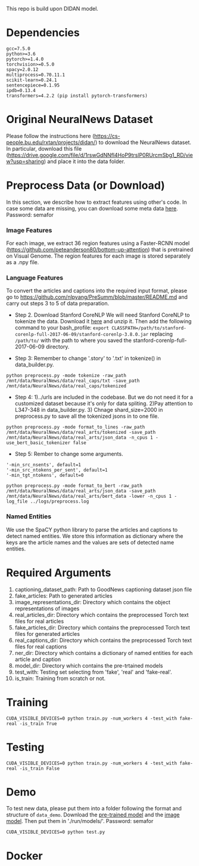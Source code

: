 This repo is build upon DIDAN model. 
    
# Dependencies

```
gcc=7.5.0
python>=3.6
pytorch>=1.4.0
torchvision>=0.5.0
spacy=2.0.12
multiprocess=0.70.11.1
scikit-learn=0.24.1
sentencepiece=0.1.95
ipdb=0.13.4
transformers=4.2.2 (pip install pytorch-transformers)
```

# Original NeuralNews Dataset

Please follow the instructions here (https://cs-people.bu.edu/rxtan/projects/didan/) to download the NeuralNews dataset. In particular, download this file (https://drive.google.com/file/d/1rswGdNNfl4HoP9trslP0RUrcmSbg1_RD/view?usp=sharing) and place it into the data folder.

# Preprocess Data (or Download)
In this section, we describe how to extract features using other's code. In case some data are missing, you can download some meta data [here](https://owncloud.semaforprogram.com/index.php/s/hHLEjCjcczMbvgS). Password: semafor

### Image Features 
For each image, we extract 36 region features using a Faster-RCNN model (https://github.com/peteanderson80/bottom-up-attention) that is pretrained on Visual Genome. The region features for each image is stored separately as a .npy file.

### Language Features
To convert the articles and captions into the required input format, please go to https://github.com/nlpyang/PreSumm/blob/master/README.md and carry out steps 3 to 5 of data preparation.

- Step 2. Download Stanford CoreNLP
We will need Stanford CoreNLP to tokenize the data. Download it [here](https://stanfordnlp.github.io/CoreNLP/) and unzip it. Then add the following command to your bash_profile:
`export CLASSPATH=/path/to/stanford-corenlp-full-2017-06-09/stanford-corenlp-3.8.0.jar`
replacing `/path/to/` with the path to where you saved the stanford-corenlp-full-2017-06-09 directory.

- Step 3: Remember to change '.story' to '.txt' in tokenize() in data_builder.py.
```
python preprocess.py -mode tokenize -raw_path /mnt/data/NeuralNews/data/real_caps/txt -save_path /mnt/data/NeuralNews/data/real_caps/tokenized
```

- Step 4: 1)../urls are included in the codebase. But we do not need it for a customized dataset because it's only for data spliting. 2)Pay attention to L347-348 in data_builder.py. 3) Chnage shard_size=2000 in preprocess.py to save all the tokenized jsons in to one file.
```
python preprocess.py -mode format_to_lines -raw_path /mnt/data/NeuralNews/data/real_arts/tokenized -save_path /mnt/data/NeuralNews/data/real_arts/json_data -n_cpus 1 -use_bert_basic_tokenizer false
```

- Step 5: Rember to change some arguments.
```
'-min_src_nsents', default=1
'-min_src_ntokens_per_sent', default=1
'-min_tgt_ntokens', default=0

python preprocess.py -mode format_to_bert -raw_path /mnt/data/NeuralNews/data/real_arts/json_data -save_path /mnt/data/NeuralNews/data/real_arts/bert_data -lower -n_cpus 1 -log_file ../logs/preprocess.log
```

### Named Entities
We use the SpaCY python library to parse the articles and captions to detect named entities. We store this information as dictionary where the keys are the article names and the values are sets of detected name entities.

# Required Arguments

1. captioning_dataset_path: Path to GoodNews captioning dataset json file
2. fake_articles: Path to generated articles
3. image_representations_dir: Directory which contains the object representations of images
4. real_articles_dir: Directory which contains the preprocessed Torch text files for real articles
5. fake_articles_dir: Directory which contains the preprocessed Torch text files for generated articles
6. real_captions_dir: Directory which contains the preprocessed Torch text files for real captions
7. ner_dir: Directory which contains a dictionary of named entities for each article and caption
8. model_dir: Directory which contains the pre-trtained models
9. test_with: Testing set selecting from 'fake', 'real' and 'fake-real'.
10. is_train: Training from scratch or not.

# Training
```
CUDA_VISIBLE_DEVICES=0 python train.py -num_workers 4 -test_with fake-real -is_train True
```

# Testing
```
CUDA_VISIBLE_DEVICES=0 python train.py -num_workers 4 -test_with fake-real -is_train False
```

# Demo
To test new data, please put them into a folder following the format and structure of `data_demo`. Download the [pre-trained model](https://owncloud.semaforprogram.com/index.php/s/lCHAqPSi2ufb1zY) and the [image model](https://owncloud.semaforprogram.com/index.php/s/xwWfzQ5O8aPprOK). Then put them in './run/models/'. Password: semafor
```
CUDA_VISIBLE_DEVICES=0 python test.py
```

# Docker
